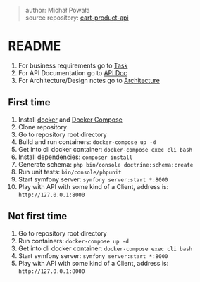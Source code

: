 > author: Michał Powała <br>
> source repository: [cart-product-api](https://github.com/Crix4lis/cart-product-api)

# README
1. For business requirements go to [Task](https://github.com/Crix4lis/cart-product-api/blob/master/doc/TASK.md)
1. For API Documentation go to [API Doc](https://github.com/Crix4lis/cart-product-api/blob/master/doc/API_DOCUMENTATION.md)
1. For Architecture/Design notes go to [Architecture](https://github.com/Crix4lis/cart-product-api/blob/master/doc/ARCHITECTURE.md)

## First time
1. Install [docker](https://docs.docker.com/install/) and [Docker Compose](https://docs.docker.com/compose/install/)
1. Clone repository
1. Go to repository root directory
1. Build and run containers: `docker-compose up -d`
1. Get into cli docker container: `docker-compose exec cli bash`
1. Install dependencies: `composer install`
1. Generate schema: `php bin/console doctrine:schema:create`
1. Run unit tests: `bin/console/phpunit`
1. Start symfony server: `symfony server:start *:8000`
1. Play with API with some kind of a Client, address is: `http://127.0.0.1:8000`

## Not first time
1. Go to repository root directory
1. Run containers: `docker-compose up -d`
1. Get into cli docker container: `docker-compose exec cli bash`
1. Start symfony server: `symfony server:start *:8000`
1. Play with API with some kind of a Client, address is: `http://127.0.0.1:8000`
